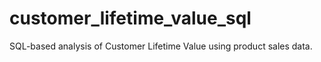 # customer_lifetime_value_sql
SQL-based analysis of Customer Lifetime Value using product sales data.
